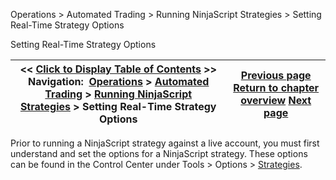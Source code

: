﻿


Operations \> Automated Trading \> Running NinjaScript Strategies \> Setting Real\-Time Strategy Options






















Setting Real\-Time Strategy Options







| \<\< [Click to Display Table of Contents](setting_real-time_strategy_opt.md) \>\> **Navigation:**     [Operations](operations-1.md) \> [Automated Trading](automated_trading-1.md) \> [Running NinjaScript Strategies](running_ninjascript_strategies-1.md) \> Setting Real\-Time Strategy Options | [Previous page](running_ninjascript_strategies-1.md) [Return to chapter overview](running_ninjascript_strategies-1.md) [Next page](strategy_position_vs_account_p-1.md) |
| --- | --- |











Prior to running a NinjaScript strategy against a live account, you must first understand and set the options for a NinjaScript strategy. These options can be found in the Control Center under Tools \> Options \> [Strategies](options_strategies-1.md).








